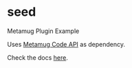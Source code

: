 # seed
Metamug Plugin Example

Uses [Metamug Code API](https://github.com/metamug/mtg-api) as dependency.

Check the docs [here](https://metamug.com/docs/plugins).
